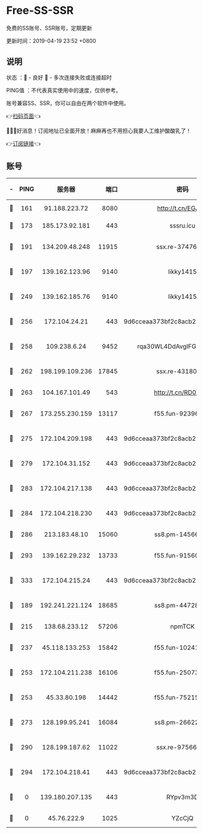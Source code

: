 # Free-SS-SSR

免费的SS账号、SSR账号，定期更新

更新时间：2019-04-19 23:52 +0800

## 说明

状态     ：🙂 - 良好 🙁 - 多次连接失败或连接超时

PING值   ：不代表真实使用中的速度，仅供参考。

账号兼容SS、SSR，你可以自由在两个软件中使用。

👉[扫码页面](https://liesauer.github.io/Free-SS-SSR/)👈

🎉🎉🎉好消息！订阅地址已全面开放！麻麻再也不用担心我要人工维护酸酸乳了！

👉[订阅链接](https://www.liesauer.net/yogurt/subscribe?ACCESS_TOKEN=DAYxR3mMaZAsaqUb)👈

## 账号

|-|PING|服务器|端口|密码|加密方式|区域|
|:----:|:----:|:-----:|-----:|:----:|:----:|:----:|
|🙂|161|91.188.223.72|8080|http://t.cn/EGJIyrl|rc4-md5|RU|
|🙂|173|185.173.92.181|443|sssru.icu|rc4-md5|RU|
|🙂|191|134.209.48.248|11915|ssx.re-37476733|aes-256-cfb|US|
|🙂|197|139.162.123.96|9140|likky1415|aes-256-cfb|JP|
|🙂|249|139.162.185.76|9140|likky1415|aes-256-cfb|DE|
|🙂|256|172.104.24.21|443|9d6cceaa373bf2c8acb22e60b6a58be6|aes-256-cfb|US|
|🙂|258|109.238.6.24|9452|rqa30WL4DdAvgIFG6Fs3znzTa|aes-256-cfb|FR|
|🙂|262|198.199.109.236|17845|ssx.re-43180441|aes-256-cfb|US|
|🙂|263|104.167.101.49|543|http://t.cn/RD0D7sx|rc4-md5|CA|
|🙂|267|173.255.230.159|13117|f55.fun-92396656|aes-256-cfb|US|
|🙂|275|172.104.209.198|443|9d6cceaa373bf2c8acb22e60b6a58be6|aes-256-cfb|US|
|🙂|279|172.104.31.152|443|9d6cceaa373bf2c8acb22e60b6a58be6|aes-256-cfb|US|
|🙂|283|172.104.217.138|443|9d6cceaa373bf2c8acb22e60b6a58be6|aes-256-cfb|US|
|🙂|284|172.104.218.230|443|9d6cceaa373bf2c8acb22e60b6a58be6|aes-256-cfb|US|
|🙂|286|213.183.48.10|15060|ss8.pm-14566279|rc4-md5|RU|
|🙂|293|139.162.29.232|13733|f55.fun-91560266|aes-256-cfb|SG|
|🙂|333|172.104.215.24|443|9d6cceaa373bf2c8acb22e60b6a58be6|aes-256-cfb|US|
|🙂|189|192.241.221.124|18685|ss8.pm-44728015|aes-256-cfb|US|
|🙂|215|138.68.233.12|57206|npmTCK|rc4-md5|US|
|🙂|237|45.118.133.253|15842|f55.fun-10241110|aes-256-cfb|SG|
|🙂|253|172.104.211.238|16106|f55.fun-25073452|aes-256-cfb|US|
|🙂|253|45.33.80.198|14442|f55.fun-75215142|aes-256-cfb|US|
|🙂|273|128.199.95.241|16084|ss8.pm-26622330|aes-256-cfb|SG|
|🙂|290|128.199.187.62|11022|ssx.re-97566923|aes-256-cfb|SG|
|🙂|294|172.104.218.41|443|9d6cceaa373bf2c8acb22e60b6a58be6|aes-256-cfb|US|
|🙁|0|139.180.207.135|443|RYpv3m3D|aes-256-cfb|JP|
|🙁|0|45.76.222.9|1025|YZcCjQ|rc4-md5|JP|
